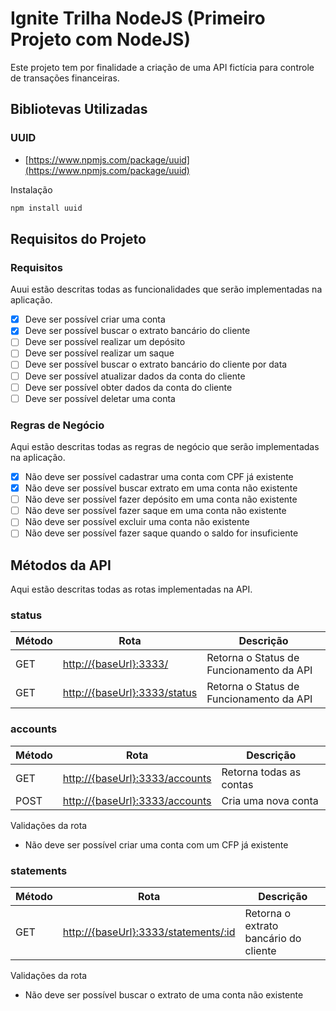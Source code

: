 
# Ignite Trilha NodeJS (Primeiro Projeto com NodeJS)

Este projeto tem por finalidade a criação de uma API fictícia para controle de transações financeiras.

## Bibliotevas Utilizadas

### UUID

- [https://www.npmjs.com/package/uuid](https://www.npmjs.com/package/uuid)

Instalação

```bash
npm install uuid
```

## Requisitos do Projeto

### Requisitos

Auui estão descritas todas as funcionalidades que serão implementadas na aplicação.

- [x] Deve ser possível criar uma conta
- [x] Deve ser possível buscar o extrato bancário do cliente
- [ ] Deve ser possível realizar um depósito
- [ ] Deve ser possível realizar um saque
- [ ] Deve ser possível buscar o extrato bancário do cliente por data
- [ ] Deve ser possível atualizar dados da conta do cliente
- [ ] Deve ser possível obter dados da conta do cliente
- [ ] Deve ser possível deletar uma conta

### Regras de Negócio

Aqui estão descritas todas as regras de negócio que serão implementadas na aplicação.

- [x] Não deve ser possível cadastrar uma conta com CPF já existente
- [x] Não deve ser possível buscar extrato em uma conta não existente
- [ ] Não deve ser possível fazer depósito em uma conta não existente
- [ ] Não deve ser possível fazer saque em uma conta não existente
- [ ] Não deve ser possível excluir uma conta não existente
- [ ] Não deve ser possível fazer saque quando o saldo for insuficiente

## Métodos da API

Aqui estão descritas todas as rotas implementadas na API.

### status

| Método | Rota | Descrição |
| ------ | ------ | ------ |
| GET | [http://{baseUrl}:3333/](http://{baseUrl}:3333/) | Retorna o Status de Funcionamento da API |
| GET | [http://{baseUrl}:3333/status](http://{baseUrl}:3333/status) | Retorna o Status de Funcionamento da API |

### accounts

| Método | Rota | Descrição |
| ------ | ------ | ------ |
| GET | [http://{baseUrl}:3333/accounts](http://{baseUrl}:3333/accounts) | Retorna todas as contas |
| POST | [http://{baseUrl}:3333/accounts](http://{baseUrl}:3333/accounts) | Cria uma nova conta |

Validações da rota

- Não deve ser possível criar uma conta com um CFP já existente

### statements

| Método | Rota | Descrição |
| ------ | ------ | ------ |
| GET | [http://{baseUrl}:3333/statements/:id](http://{baseUrl}:3333/statements/:id) | Retorna o extrato bancário do cliente |

Validações da rota

- Não deve ser possível buscar o extrato de uma conta não existente
